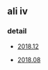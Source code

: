 ## ali iv

### detail 
+ [2018.12](./201812/exam.md)  

+ [2018.08][08]


[08]: https://blog.csdn.net/xlgen157387/article/details/82111587 